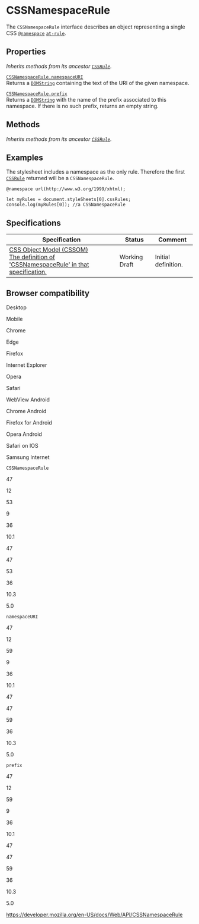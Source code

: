 # CSSNamespaceRule

The `CSSNamespaceRule` interface describes an object representing a single CSS [`@namespace`](https://developer.mozilla.org/en-US/docs/Web/CSS/@namespace) [`at-rule`](https://developer.mozilla.org/en-US/docs/Web/CSS/At-rule).

## Properties

_Inherits methods from its ancestor [`CSSRule`](cssrule)._

[`CSSNamespaceRule.namespaceURI`](cssnamespacerule/namespaceuri)  
Returns a [`DOMString`](domstring) containing the text of the URI of the given namespace.

[`CSSNamespaceRule.prefix`](cssnamespacerule/prefix)  
Returns a [`DOMString`](domstring) with the name of the prefix associated to this namespace. If there is no such prefix, returns an empty string.

## Methods

_Inherits methods from its ancestor [`CSSRule`](cssrule)._

## Examples

The stylesheet includes a namespace as the only rule. Therefore the first [`CSSRule`](cssrule) returned will be a `CSSNamespaceRule`.

    @namespace url(http://www.w3.org/1999/xhtml);

    let myRules = document.styleSheets[0].cssRules;
    console.log(myRules[0]); //a CSSNamespaceRule

## Specifications

<table><thead><tr class="header"><th>Specification</th><th>Status</th><th>Comment</th></tr></thead><tbody><tr class="odd"><td><a href="https://drafts.csswg.org/cssom/#the-cssnamespacerule-interface">CSS Object Model (CSSOM)<br />
<span class="small">The definition of 'CSSNamespaceRule' in that specification.</span></a></td><td><span class="spec-wd">Working Draft</span></td><td>Initial definition.</td></tr></tbody></table>

## Browser compatibility

Desktop

Mobile

Chrome

Edge

Firefox

Internet Explorer

Opera

Safari

WebView Android

Chrome Android

Firefox for Android

Opera Android

Safari on IOS

Samsung Internet

`CSSNamespaceRule`

47

12

53

9

36

10.1

47

47

53

36

10.3

5.0

`namespaceURI`

47

12

59

9

36

10.1

47

47

59

36

10.3

5.0

`prefix`

47

12

59

9

36

10.1

47

47

59

36

10.3

5.0

<a href="https://developer.mozilla.org/en-US/docs/Web/API/CSSNamespaceRule" class="_attribution-link">https://developer.mozilla.org/en-US/docs/Web/API/CSSNamespaceRule</a>
